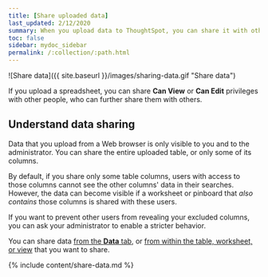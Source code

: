 ```yaml
---
title: [Share uploaded data]
last_updated: 2/12/2020
summary: When you upload data to ThoughtSpot, you can share it with others.
toc: false
sidebar: mydoc_sidebar
permalink: /:collection/:path.html
---
```

![Share data]({{ site.baseurl }}/images/sharing-data.gif "Share data")
<!--{% include image.html file="sharing-data.gif" title="Share data" alt="Learn how to share data." caption="Share data" %}-->

If you upload a spreadsheet, you can share **Can View** or **Can Edit**
privileges with other people, who can further share them with others.

## Understand data sharing

Data that you upload from a Web browser is only visible to you and to the
administrator. You can share the entire uploaded table, or only some of its
columns.

By default, if you share only some table columns, users with access to those
columns cannot see the other columns' data in their searches. However, the data
can become visible if a worksheet or pinboard that _also contains_ those columns
is shared with these users.

If you want to prevent other users from revealing your excluded columns,
you can ask your administrator to enable a stricter behavior.

You can share data [from the **Data** tab](#share-datatab), or [from within the table, worksheet, or view](#share-dataset) that you want to share.

{% include content/share-data.md %}
